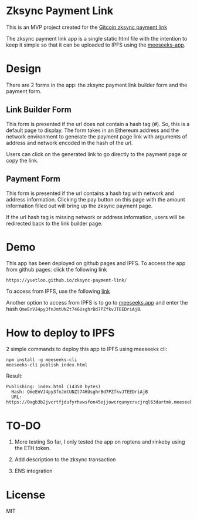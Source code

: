 # Zksync Payment Link

This is an MVP project created for the [Gitcoin zksync payment link](https://gitcoin.co/issue/matter-labs/zksync/258/100024169)

The zksync payment link app is a single static html file with the intention to keep it simple so that it can be uploaded to IPFS using the [meeseeks-app](https://github.com/ricmoo/meeseeks-app).

# Design

There are 2 forms in the app: the zksync payment link builder form and the payment form.

## Link Builder Form

This form is presented if the url does not contain a hash tag (#). So, this is a default page to display. The form takes in an Ethereum address and the network environment to generate the payment page link with arguments of address and network encoded in the hash of the url.

Users can click on the generated link to go directly to the payment page or copy the link.

## Payment Form

This form is presented if the url contains a hash tag with network and address information. Clicking the pay button on this page with the amount information filled out will bring up the zksync payment page.

If the url hash tag is missing network or address information, users will be redirected back to the link builder page.

# Demo

This app has been deployed on github pages and IPFS.
To access the app from github pages: click the following link

```
https://yuetloo.github.io/zksync-payment-link/
```

To access from IPFS, use the following [link](https://0xgb3b2jvcrtfjdufyrhvwsfon45ejjowcrqunycrvcjrql63dartmk.meeseeks.app)

Another option to access from IPFS is to go to [meeseeks.app](https://meeseeks.app/) and enter the hash `QmeEnVJ4py3fnJmtUNZt746UsghrBd7PZfkvJTEEDriAjB`.

# How to deploy to IPFS

2 simple commands to deploy this app to IPFS using meeseeks cli:

```
npm install -g meeseeks-cli
meeseeks-cli publish index.html
```

Result:

```
Publishing: index.html (14350 bytes)
  Hash: QmeEnVJ4py3fnJmtUNZt746UsghrBd7PZfkvJTEEDriAjB
  URL:  https://0xgb3b2jvcrtfjdufyrhvwsfon45ejjowcrqunycrvcjrql63dartmk.meeseeks.app
```

# TO-DO

1. More testing
   So far, I only tested the app on roptens and rinkeby using the ETH token.

1. Add description to the zksync transaction

1. ENS integration

# License

MIT
